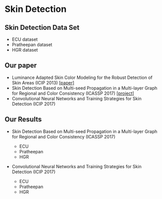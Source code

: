 # Skin Detection
## Skin Detection Data Set
* ECU dataset
* Pratheepan dataset
* HGR dataset


## Our paper
* Luminance Adapted Skin Color Modeling for the Robust Detection of Skin Areas (ICIP 2013) [[paper]](http://ieeexplore.ieee.org/document/6738540/)
* Skin Detection Based on Multi-seed Propagation in a Multi-layer Graph for Regional and Color Consistency (ICASSP 2017) [[project]](http://ispl.snu.ac.kr/terryoo/skin_detection/icassp2017/)
* Convolutional Neural Networks and Training Strategies for Skin Detection (ICIP 2017)

## Our Results

* Skin Detection Based on Multi-seed Propagation in a Multi-layer Graph for Regional and Color Consistency (ICASSP 2017)
    * ECU
    * Pratheepan
    * HGR
    
* Convolutional Neural Networks and Training Strategies for Skin Detection (ICIP 2017)
    * ECU
    * Pratheepan
    * HGR
    
